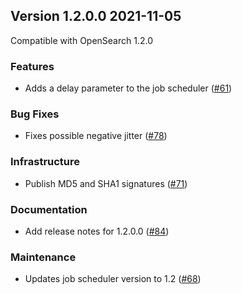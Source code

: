 ## Version 1.2.0.0 2021-11-05

Compatible with OpenSearch 1.2.0

### Features

* Adds a delay parameter to the job scheduler ([#61](https://github.com/opensearch-project/job-scheduler/pull/61))

### Bug Fixes

* Fixes possible negative jitter ([#78](https://github.com/opensearch-project/job-scheduler/pull/78))

### Infrastructure

* Publish MD5 and SHA1 signatures ([#71](https://github.com/opensearch-project/job-scheduler/pull/71))

### Documentation

* Add release notes for 1.2.0.0 ([#84](https://github.com/opensearch-project/job-scheduler/pull/84))

### Maintenance

* Updates job scheduler version to 1.2 ([#68](https://github.com/opensearch-project/job-scheduler/pull/68))